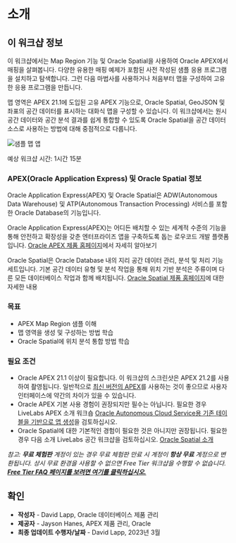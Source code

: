 # 소개

## 이 워크샵 정보

이 워크샵에서는 Map Region 기능 및 Oracle Spatial을 사용하여 Oracle APEX에서 매핑을 살펴봅니다. 다양한 유용한 매핑 예제가 포함된 사전 작성된 샘플 응용 프로그램을 설치하고 탐색합니다. 그런 다음 마법사를 사용하거나 처음부터 맵을 구성하여 고유한 응용 프로그램을 만듭니다.

맵 영역은 APEX 21.1에 도입된 고유 APEX 기능으로, Oracle Spatial, GeoJSON 및 좌표의 공간 데이터를 표시하는 대화식 맵을 구성할 수 있습니다. 이 워크샵에서는 원시 공간 데이터와 공간 분석 결과를 쉽게 통합할 수 있도록 Oracle Spatial을 공간 데이터 소스로 사용하는 방법에 대해 중점적으로 다룹니다.

![샘플 맵 앱](./images/intro-01.png "Oracle Application Express - 샘플 맵 애플리케이션입니다. ")

예상 워크샵 시간: 1시간 15분

### APEX(Oracle Application Express) 및 Oracle Spatial 정보

Oracle Application Express(APEX) 및 Oracle Spatial은 ADW(Autonomous Data Warehouse) 및 ATP(Autonomous Transaction Processing) 서비스를 포함한 Oracle Database의 기능입니다.

Oracle Application Express(APEX)는 어디든 배치할 수 있는 세계적 수준의 기능을 통해 안전하고 확장성을 갖춘 엔터프라이즈 앱을 구축하도록 돕는 로우코드 개발 플랫폼입니다. [Oracle APEX 제품 홈페이지](https://apex.oracle.com)에서 자세히 알아보기

Oracle Spatial은 Oracle Database 내의 지리 공간 데이터 관리, 분석 및 처리 기능 세트입니다. 기본 공간 데이터 유형 및 분석 작업을 통해 위치 기반 분석은 주류이며 다른 모든 데이터베이스 작업과 함께 배치됩니다. [Oracle Spatial 제품 홈페이지](https://www.oracle.com/database/spatial)에 대한 자세한 내용

### 목표

*   APEX Map Region 샘플 이해
*   맵 영역을 생성 및 구성하는 방법 학습
*   Oracle Spatial에 위치 분석 통합 방법 학습

### 필요 조건

*   Oracle APEX 21.1 이상이 필요합니다. 이 워크샵의 스크린샷은 APEX 21.2를 사용하여 촬영됩니다. 일반적으로 [최신 버전의 APEX](https://www.oracle.com/tools/downloads/apex-downloads/)를 사용하는 것이 좋으므로 사용자 인터페이스에 약간의 차이가 있을 수 있습니다.
*   Oracle APEX 기본 사용 경험이 권장되지만 필수는 아닙니다. 필요한 경우 LiveLabs APEX 소개 워크숍 [Oracle Autonomous Cloud Service용 기존 테이블을 기반으로 앱 생성](https://apexapps.oracle.com/pls/apex/dbpm/r/livelabs/view-workshop?wid=628)을 검토하십시오.
*   Oracle Spatial에 대한 기본적인 경험이 필요한 것은 아니지만 권장됩니다. 필요한 경우 다음 소개 LiveLabs 공간 워크샵을 검토하십시오. [Oracle Spatial 소개](https://apexapps.oracle.com/pls/apex/dbpm/r/livelabs/view-workshop?wid=736)

_참고: **무료 체험판** 계정이 있는 경우 무료 체험판 만료 시 계정이 **항상 무료** 계정으로 변환됩니다. 상시 무료 환경을 사용할 수 없으면 Free Tier 워크샵을 수행할 수 없습니다. **[Free Tier FAQ 페이지를 보려면 여기를 클릭하십시오.](https://www.oracle.com/cloud/free/faq.html)**_

## 확인

*   **작성자** - David Lapp, Oracle 데이터베이스 제품 관리
*   **제공자** - Jayson Hanes, APEX 제품 관리, Oracle
*   **최종 업데이트 수행자/날짜** - David Lapp, 2023년 3월
